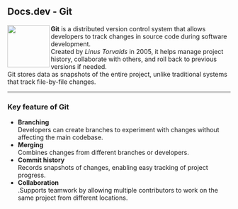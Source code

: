 ## Docs.dev - Git

<img src="https://github.com/Ninja-Vikash/web_assets/blob/main/icons_svg/GIT.svg" height="95px" align="left">

**Git** is a distributed version control system that allows developers to track changes in source code during software development.<br/>
Created by _Linus Torvalds_ in 2005, it helps manage project history, collaborate with others, and roll back to previous versions if needed.<br/>
Git stores data as snapshots of the entire project, unlike traditional systems that track file-by-file changes.

---

### Key feature of Git

- **Branching**<br/>Developers can create branches to experiment with changes without affecting the main codebase.
- **Merging**<br/>Combines changes from different branches or developers.
- **Commit history**<br/>Records snapshots of changes, enabling easy tracking of project progress.
- **Collaboration**<br/>.Supports teamwork by allowing multiple contributors to work on the same project from different locations.
